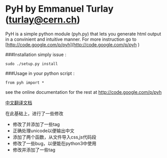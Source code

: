 PyH by Emmanuel Turlay (turlay@cern.ch)
=======================================

PyH is a simple python module (pyh.py) that lets you 
generate html output in a convinient and intuitive manner.
For more instruction go to 
[http://code.google.com/p/pyh](http://code.google.com/p/pyh
)

###Installation
simply issue :

`sudo ./setup.py install`

###Usage
in your python script :

```
from pyh import *
```
see the online documentation for the rest at
http://code.google.com/p/pyh

[中文翻译文档](https://github.com/hanxiaomax/pyh/wiki/pyh%E4%B8%AD%E6%96%87%E6%89%8B%E5%86%8C)


在此基础上，进行了一些修改

- 修改了并添加了一些tag
- 正确处理unicode以便输出中文
- 添加了两个函数，从文件导入css,js代码段
- 修改了一些bug，以便能在python3中使用
- 修改并添加了一些tag

